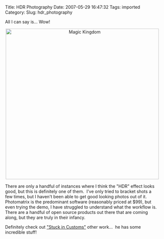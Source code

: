 Title: HDR Photography
Date: 2007-05-29 16:47:32
Tags: imported
Category: 
Slug: hdr_photography

All I can say is... Wow!

<a href="http://www.flickr.com/photos/stuckincustoms/459418289/in/photostream/">
<div style="text-align: center"><img src="http://farm1.static.flickr.com/196/459418289_12b3f3ffaa.jpg?v=0" title="Magic Kingdom" alt="Magic Kingdom" height="491" width="500" /></div>
</a>

There are only a handful of instances where I think the "HDR" effect looks good, but this is definitely one of them.  I've only tried to bracket shots a few times, but I haven't been able to get good looking photos out of it.  Photomatrix is the predominant software (reasonably priced at $99), but even trying the demo, I have struggled to understand what the workflow is.  There are a handful of open source products out there that are coming along, but they are truly in their infancy.

Definitely check out <a href="http://www.flickr.com/photos/stuckincustoms/">"Stuck in Customs"</a> other work...  he has some incredible stuff!
